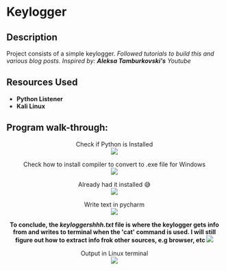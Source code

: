 <h1>Keylogger</h1>

<h2>Description</h2>
Project consists of a simple keylogger. 
<i>Followed tutorials to build this and various blog posts. Inspired by: <b>Aleksa Tamburkovski's</b> Youtube</i>
<br />


<h2>Resources Used</h2>

- <b>Python Listener</b> 
- <b>Kali Linux</b>

<h2>Program walk-through:</h2>

<p align="center">
Check if Python is Installed <br/>
<img src="https://i.postimg.cc/pV4fSyyb/Screenshot-2023-02-02-005759.jpg"/>
<br />

<p align="center">
Check how to install compiler to convert to .exe file for Windows <br/>
<img src = "https://i.postimg.cc/gJ6yD680/Screenshot-2023-02-02-010524.jpg"/>
<br/>

<p align="center">
Already had it installed 😅 <br/>
<img src = "https://i.postimg.cc/L6ZX83R5/Screenshot-2023-02-02-010859.jpg"/>
<br/>

<p align="center">
Write text in pycharm <br/>
<img src = "https://i.postimg.cc/HsH1K4NM/Screenshot-2023-02-02-040325.jpg"/>
<br/>

<p align = "center">
<b> To conclude, the <i>keyloggershhh.txt</i> file is where the keylogger gets info from and writes to terminal when the 'cat' command is used. I will still figure out how to extract info frok other sources, e.g browser, etc </b>
<img src = "https://i.postimg.cc/Bn0SgVDB/Screenshot-2023-02-02-094803.jpg"/>
<br/>
  
<p align="center">
Output in Linux terminal <br/>
<img src = "https://i.postimg.cc/Y2J78sgy/Screenshot-2023-02-02-095234.jpg"/>
<br/>

</p>

